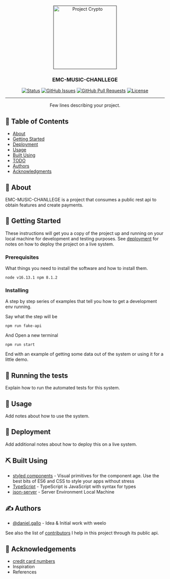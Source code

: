 <p align="center">
  <a href="" rel="noopener">
 <img width=200px height=200px src="https://scontent.feoh4-3.fna.fbcdn.net/v/t31.18172-8/287434_175686992503522_6933503_o.jpg?_nc_cat=103&ccb=1-5&_nc_sid=09cbfe&_nc_eui2=AeEs-miXh290tlPwH6a0uSbNK3KwnfDpbnwrcrCd8OlufFDirs04JkxegcNQ36G0uQd1ezIEPa94M5x0_O-9mbGr&_nc_ohc=ax4nrBMVhMUAX-nZjD5&_nc_ht=scontent.feoh4-3.fna&oh=00_AT85Cx0yaNPqYNxQX8RQDKI0lcVKicvS5ZVKftfZR5MiYg&oe=621B47D2" alt="Project Crypto"></a>
</p>

<h3 align="center">EMC-MUSIC-CHANLLEGE</h3>

<div align="center">

[![Status](https://img.shields.io/badge/status-active-success.svg)]()
[![GitHub Issues](https://img.shields.io/github/issues/kylelobo/The-Documentation-Compendium.svg)](https://github.com/kylelobo/The-Documentation-Compendium/issues)
[![GitHub Pull Requests](https://img.shields.io/github/issues-pr/kylelobo/The-Documentation-Compendium.svg)](https://github.com/kylelobo/The-Documentation-Compendium/pulls)
[![License](https://img.shields.io/badge/license-MIT-blue.svg)](/LICENSE)

</div>

---

<p align="center"> Few lines describing your project.
    <br> 
</p>

## 📝 Table of Contents

- [About](#about)
- [Getting Started](#getting_started)
- [Deployment](#deployment)
- [Usage](#usage)
- [Built Using](#built_using)
- [TODO](./TODO.md)
- [Authors](#authors)
- [Acknowledgments](#acknowledgement)

## 🧐 About <a name = "about"></a>

EMC-MUSIC-CHANLLEGE is a project that consumes a public rest api to obtain features and create payments.

## 🏁 Getting Started <a name = "getting_started"></a>

These instructions will get you a copy of the project up and running on your local machine for development and testing purposes. See [deployment](#deployment) for notes on how to deploy the project on a live system.

### Prerequisites

What things you need to install the software and how to install them.

```
node v16.13.1 npm 8.1.2
```

### Installing

A step by step series of examples that tell you how to get a development env running.

Say what the step will be

```
npm run fake-api
```

And Open a new terminal

```
npm run start
```

End with an example of getting some data out of the system or using it for a little demo.

## 🔧 Running the tests <a name = "tests"></a>

Explain how to run the automated tests for this system.

## 🎈 Usage <a name="usage"></a>

Add notes about how to use the system.

## 🚀 Deployment <a name = "deployment"></a>

Add additional notes about how to deploy this on a live system.

## ⛏️ Built Using <a name = "built_using"></a>

- [styled components](https://styled-components.com/) - Visual primitives for the component age. Use the best bits of ES6 and CSS to style your apps without stress
- [TypeScript](https://www.typescriptlang.org/) - TypeScript is JavaScript with syntax for types
- [json-server](https://github.com/typicode/json-server) - Server Environment Local Machine

## ✍️ Authors <a name = "authors"></a>

- [@daniel.gallo](https://github.com/dany338) - Idea & Initial work with weelo

See also the list of [contributors](http://localhost:3001/) I help in this project through its public api.

## 🎉 Acknowledgements <a name = "acknowledgement"></a>

- [credit card numbers](https://www.paypalobjects.com/en_GB/vhelp/paypalmanager_help/credit_card_numbers.htm)
- Inspiration
- References
